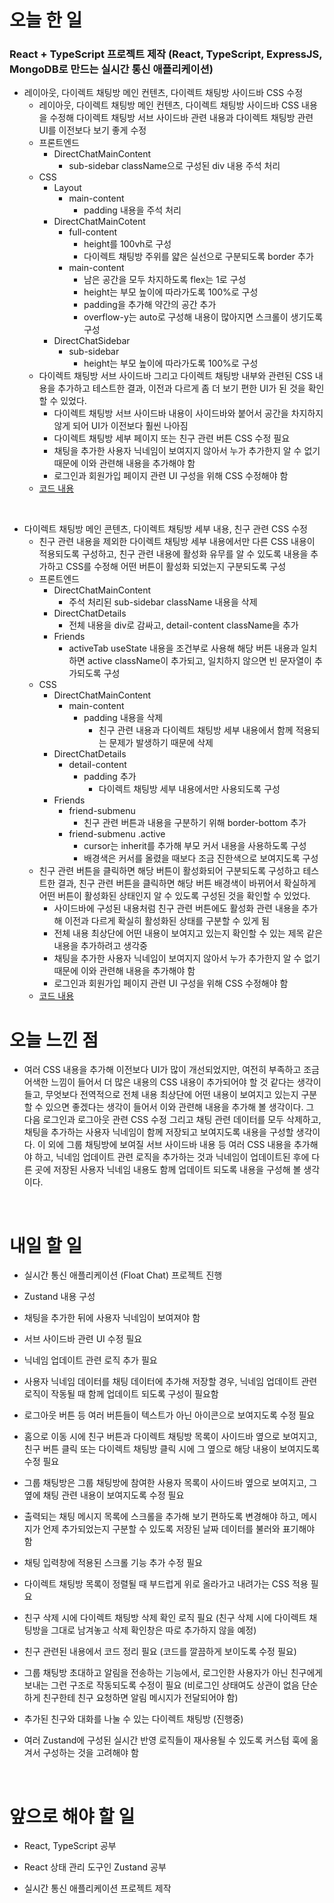 # 오늘 한 일

### React + TypeScript 프로젝트 제작 (React, TypeScript, ExpressJS, MongoDB로 만드는 실시간 통신 애플리케이션)

- 레이아웃, 다이렉트 채팅방 메인 컨텐츠, 다이렉트 채팅방 사이드바 CSS 수정
  - 레이아웃, 다이렉트 채팅방 메인 컨텐츠, 다이렉트 채팅방 사이드바 CSS 내용을 수정해 다이렉트 채팅방 서브 사이드바 관련 내용과 다이렉트 채팅방 관련 UI를 이전보다 보기 좋게 수정
  - 프론트엔드
    - DirectChatMainContent
      - sub-sidebar className으로 구성된 div 내용 주석 처리
  - CSS
    - Layout
      - main-content
        - padding 내용을 주석 처리
    - DirectChatMainCotent
      - full-content
        - height를 100vh로 구성
        - 다이렉트 채팅방 주위를 얇은 실선으로 구분되도록 border 추가
      - main-content
        - 남은 공간을 모두 차지하도록 flex는 1로 구성
        - height는 부모 높이에 따라가도록 100%로 구성
        - padding을 추가해 약간의 공간 추가
        - overflow-y는 auto로 구성해 내용이 많아지면 스크롤이 생기도록 구성
    - DirectChatSidebar
      - sub-sidebar
        - height는 부모 높이에 따라가도록 100%로 구성
  - 다이렉트 채팅방 서브 사이드바 그리고 다이렉트 채팅방 내부와 관련된 CSS 내용을 추가하고 테스트한 결과, 이전과 다르게 좀 더 보기 편한 UI가 된 것을 확인할 수 있었다.
    - 다이렉트 채팅방 서브 사이드바 내용이 사이드바와 붙어서 공간을 차지하지 않게 되어 UI가 이전보다 훨씬 나아짐
    - 다이렉트 채팅방 세부 페이지 또는 친구 관련 버튼 CSS 수정 필요
    - 채팅을 추가한 사용자 닉네임이 보여지지 않아서 누가 추가한지 알 수 없기 때문에 이와 관련해 내용을 추가해야 함
    - 로그인과 회원가입 페이지 관련 UI 구성을 위해 CSS 수정해야 함
  - [코드 내용](https://github.com/jeongsangtae/float-chat/commit/e7e96fb5017552bc48571de1433db015d428d1ec)

<br />

- 다이렉트 채팅방 메인 콘텐츠, 다이렉트 채팅방 세부 내용, 친구 관련 CSS 수정
  - 친구 관련 내용을 제외한 다이렉트 채팅방 세부 내용에서만 다른 CSS 내용이 적용되도록 구성하고, 친구 관련 내용에 활성화 유무를 알 수 있도록 내용을 추가하고 CSS를 수정해 어떤 버튼이 활성화 되었는지 구분되도록 구성
  - 프론트엔드
    - DirectChatMainContent
      - 주석 처리된 sub-sidebar className 내용을 삭제
    - DirectChatDetails
      - 전체 내용을 div로 감싸고, detail-content className을 추가
    - Friends
      - activeTab useState 내용을 조건부로 사용해 해당 버튼 내용과 일치하면 active className이 추가되고, 일치하지 않으면 빈 문자열이 추가되도록 구성
  - CSS
    - DirectChatMainContent
      - main-content
        - padding 내용을 삭제
          - 친구 관련 내용과 다이렉트 채팅방 세부 내용에서 함께 적용되는 문제가 발생하기 때문에 삭제
    - DirectChatDetails
      - detail-content
        - padding 추가
          - 다이렉트 채팅방 세부 내용에서만 사용되도록 구성
    - Friends
      - friend-submenu
        - 친구 관련 버튼과 내용을 구분하기 위해 border-bottom 추가
      - friend-submenu .active
        - cursor는 inherit를 추가해 부모 커서 내용을 사용하도록 구성
        - 배경색은 커서를 올렸을 때보다 조금 진한색으로 보여지도록 구성
  - 친구 관련 버튼을 클릭하면 해당 버튼이 활성화되어 구분되도록 구성하고 테스트한 결과, 친구 관련 버튼을 클릭하면 해당 버튼 배경색이 바뀌어서 확실하게 어떤 버튼이 활성화된 상태인지 알 수 있도록 구성된 것을 확인할 수 있었다.
    - 사이드바에 구성된 내용처럼 친구 관련 버튼에도 활성화 관련 내용을 추가해 이전과 다르게 확실히 활성화된 상태를 구분할 수 있게 됨
    - 전체 내용 최상단에 어떤 내용이 보여지고 있는지 확인할 수 있는 제목 같은 내용을 추가하려고 생각중
    - 채팅을 추가한 사용자 닉네임이 보여지지 않아서 누가 추가한지 알 수 없기 때문에 이와 관련해 내용을 추가해야 함
    - 로그인과 회원가입 페이지 관련 UI 구성을 위해 CSS 수정해야 함
  - [코드 내용](https://github.com/jeongsangtae/float-chat/commit/9369be83acfe2651c709cdf2f354d0599b6378dc)

# 오늘 느낀 점

- 여러 CSS 내용을 추가해 이전보다 UI가 많이 개선되었지만, 여전히 부족하고 조금 어색한 느낌이 들어서 더 많은 내용의 CSS 내용이 추가되어야 할 것 같다는 생각이 들고, 무엇보다 전역적으로 전체 내용 최상단에 어떤 내용이 보여지고 있는지 구분할 수 있으면 좋겠다는 생각이 들어서 이와 관련해 내용을 추가해 볼 생각이다. 그 다음 로그인과 로그아웃 관련 CSS 수정 그리고 채팅 관련 데이터를 모두 삭제하고, 채팅을 추가하는 사용자 닉네임이 함께 저장되고 보여지도록 내용을 구성할 생각이다. 이 외에 그룹 채팅방에 보여질 서브 사이드바 내용 등 여러 CSS 내용을 추가해야 하고, 닉네임 업데이트 관련 로직을 추가하는 것과 닉네임이 업데이트된 후에 다른 곳에 저장된 사용자 닉네임 내용도 함께 업데이트 되도록 내용을 구성해 볼 생각이다.

<br />

# 내일 할 일

- 실시간 통신 애플리케이션 (Float Chat) 프로젝트 진행

- Zustand 내용 구성

- 채팅을 추가한 뒤에 사용자 닉네임이 보여져야 함

- 서브 사이드바 관련 UI 수정 필요

- 닉네임 업데이트 관련 로직 추가 필요

- 사용자 닉네임 데이터를 채팅 데이터에 추가해 저장할 경우, 닉네임 업데이트 관련 로직이 작동될 때 함께 업데이트 되도록 구성이 필요함

- 로그아웃 버튼 등 여러 버튼들이 텍스트가 아닌 아이콘으로 보여지도록 수정 필요

- 홈으로 이동 시에 친구 버튼과 다이렉트 채팅방 목록이 사이드바 옆으로 보여지고, 친구 버튼 클릭 또는 다이렉트 채팅방 클릭 시에 그 옆으로 해당 내용이 보여지도록 수정 필요

- 그룹 채팅방은 그룹 채팅방에 참여한 사용자 목록이 사이드바 옆으로 보여지고, 그 옆에 채팅 관련 내용이 보여지도록 수정 필요

- 출력되는 채팅 메시지 목록에 스크롤을 추가해 보기 편하도록 변경해야 하고, 메시지가 언제 추가되었는지 구분할 수 있도록 저장된 날짜 데이터를 불러와 표기해야 함

- 채팅 입력창에 적용된 스크롤 기능 추가 수정 필요

- 다이렉트 채팅방 목록이 정렬될 때 부드럽게 위로 올라가고 내려가는 CSS 적용 필요

- 친구 삭제 시에 다이렉트 채팅방 삭제 확인 로직 필요 (친구 삭제 시에 다이렉트 채팅방을 그대로 남겨놓고 삭제 확인창은 따로 추가하지 않을 예정)

- 친구 관련된 내용에서 코드 정리 필요 (코드를 깔끔하게 보이도록 수정 필요)

- 그룹 채팅방 초대하고 알림을 전송하는 기능에서, 로그인한 사용자가 아닌 친구에게 보내는 그런 구조로 작동되도록 수정이 필요 (비로그인 상태여도 상관이 없음 단순하게 친구한테 친구 요청하면 알림 메시지가 전달되어야 함)

- 추가된 친구와 대화를 나눌 수 있는 다이렉트 채팅방 (진행중)

- 여러 Zustand에 구성된 실시간 반영 로직들이 재사용될 수 있도록 커스텀 훅에 옮겨서 구성하는 것을 고려해야 함

<br />

# 앞으로 해야 할 일

- React, TypeScript 공부

- React 상태 관리 도구인 Zustand 공부

- 실시간 통신 애플리케이션 프로젝트 제작

